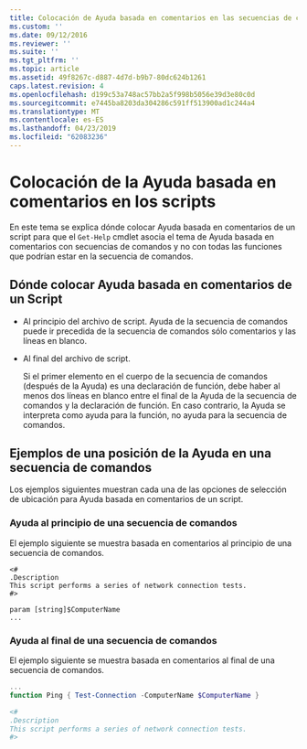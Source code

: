 ```yaml
---
title: Colocación de Ayuda basada en comentarios en las secuencias de comandos | Microsoft Docs
ms.custom: ''
ms.date: 09/12/2016
ms.reviewer: ''
ms.suite: ''
ms.tgt_pltfrm: ''
ms.topic: article
ms.assetid: 49f8267c-d887-4d7d-b9b7-80dc624b1261
caps.latest.revision: 4
ms.openlocfilehash: d199c53a748ac57bb2a5f998b5056e39d3e80c0d
ms.sourcegitcommit: e7445ba8203da304286c591ff513900ad1c244a4
ms.translationtype: MT
ms.contentlocale: es-ES
ms.lasthandoff: 04/23/2019
ms.locfileid: "62083236"
---
```

# <a name="placing-comment-based-help-in-scripts"></a>Colocación de la Ayuda basada en comentarios en los scripts

En este tema se explica dónde colocar Ayuda basada en comentarios de un script para que el `Get-Help` cmdlet asocia el tema de Ayuda basada en comentarios con secuencias de comandos y no con todas las funciones que podrían estar en la secuencia de comandos.

## <a name="where-to-place-comment-based-help-for-a-script"></a>Dónde colocar Ayuda basada en comentarios de un Script

- Al principio del archivo de script. Ayuda de la secuencia de comandos puede ir precedida de la secuencia de comandos sólo comentarios y las líneas en blanco.

- Al final del archivo de script.

  Si el primer elemento en el cuerpo de la secuencia de comandos (después de la Ayuda) es una declaración de función, debe haber al menos dos líneas en blanco entre el final de la Ayuda de la secuencia de comandos y la declaración de función. En caso contrario, la Ayuda se interpreta como ayuda para la función, no ayuda para la secuencia de comandos.

## <a name="examples-of-help-placement-in-a-script"></a>Ejemplos de una posición de la Ayuda en una secuencia de comandos

 Los ejemplos siguientes muestran cada una de las opciones de selección de ubicación para Ayuda basada en comentarios de un script.

### <a name="help-at-the-beginning-of-a-script"></a>Ayuda al principio de una secuencia de comandos

 El ejemplo siguiente se muestra basada en comentarios al principio de una secuencia de comandos.

```
<#
.Description
This script performs a series of network connection tests.
#>

param [string]$ComputerName
...
```

### <a name="help-at-the-end-of-a-script"></a>Ayuda al final de una secuencia de comandos

 El ejemplo siguiente se muestra basada en comentarios al final de una secuencia de comandos.

```powershell
...
function Ping { Test-Connection -ComputerName $ComputerName }

<#
.Description
This script performs a series of network connection tests.
#>

```